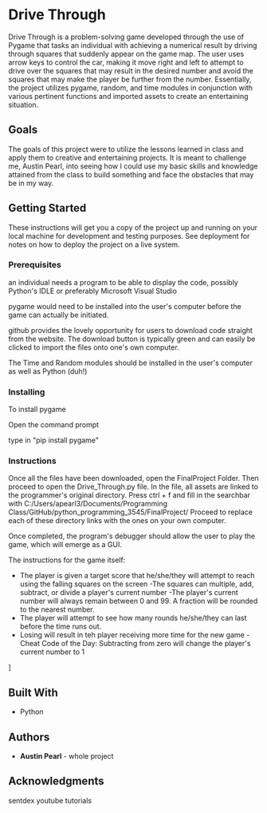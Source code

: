 
# Drive Through

Drive Through is a problem-solving game developed through the use of Pygame that tasks an individual with achieving a numerical result by driving through squares that suddenly appear on the game map. The user uses arrow keys to control the car, making it move right and left to attempt to drive over the squares that may result in the desired number and avoid the squares that may make the player be further from the number. Essentially, the project utilizes pygame, random, and time modules in conjunction with various pertinent functions and imported assets to create an entertaining situation. 

## Goals

The goals of this project were to utilize the lessons learned in class and apply them to creative and entertaining projects. 
It is meant to challenge me, Austin Pearl, into seeing how I could use my basic skills and knowledge attained from the class to build something and face the obstacles that may be in my way. 

## Getting Started

These instructions will get you a copy of the project up and running on your local machine for development and testing purposes. See deployment for notes on how to deploy the project on a live system.

### Prerequisites
an individual needs a program to be able to display the code, possibly Python's IDLE or preferably Microsoft Visual Studio

pygame would need to be installed into the user's computer before the game can actually be initiated.

github provides the lovely opportunity for users to download code straight from the website. The download button is typically green and can easily be clicked to import the files onto one's own computer.

The Time and Random modules should be installed in the user's computer as well as Python (duh!)


### Installing

To install pygame

Open the command prompt

type in "pip install pygame"

### Instructions

Once all the files have been downloaded, open the FinalProject Folder. Then proceed to open the Drive_Through.py file.
In the file, all assets are linked to the programmer's original directory. Press ctrl + f and fill in the searchbar with 
C:/Users/apearl3/Documents/Programming Class/GitHub/python_programming_3545/FinalProject/
Proceed to replace each of these directory links with the ones on your own computer. 

Once completed, the program's debugger should allow the user to play the game, which will emerge as a GUI.

The instructions for the game itself:

- The player is given a target score that he/she/they will attempt to reach using the falling squares on the screen
-The squares can multiple, add, subtract, or divide a player's current number 
-The player's current number will always remain between 0 and 99. A fraction will be rounded to the nearest number. 
- The player will attempt to see how many rounds he/she/they can last before the time runs out. 
- Losing will result in teh player receiving more time for the new game
-Cheat Code of the Day: Subtracting from zero will change the player's current number to 1

]

## Built With

* Python


## Authors

* **Austin Pearl** - whole project


## Acknowledgments

sentdex youtube tutorials

